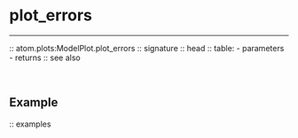 # plot_errors
-------------

:: atom.plots:ModelPlot.plot_errors
    :: signature
    :: head
    :: table:
        - parameters
        - returns
    :: see also

<br>

## Example

:: examples
